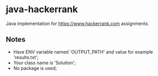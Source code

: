 # java-hackerrank
Java implementation for https://www.hackerrank.com assignments.

## Notes

* Have ENV variable named 'OUTPUT_PATH' and value for example 'results.txt';
* Your class name is 'Solution';
* No package is used;